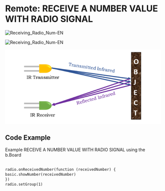 # Remote:  RECEIVE A NUMBER VALUE WITH RADIO SIGNAL

![Receiving_Radio_Num-EN](https://github.com/Brilliant-Labs/bboard-tutorials-cards/blob/master/4_Remote/Remote4/Receiving_Radio_Num-EN.png?raw=true "Receiving_Radio_Num-EN")

![Receiving_Radio_Num-EN](https://github.com/Brilliant-Labs/bboard-tutorials-v3/blob/master/bboard-tutorials-cards/4_Remote/Remote4/Receiving_Radio_Num-EN.png?raw=true "Receiving_Radio_Num-EN")

![Magic](https://github.com/Brilliant-Labs/bboard-tutorials-v3/blob/master/ir-distance/IRpic.png?raw=true "A magician's assistant")

## Code Example

Example RECEIVE A NUMBER VALUE WITH RADIO SIGNAL using the b.Board

```blocks

radio.onReceivedNumber(function (receivedNumber) {
basic.showNumber(receivedNumber)
})
radio.setGroup(1)

```